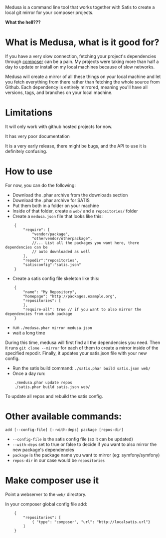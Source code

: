 Medusa is a command line tool that works together with Satis to create a local
git mirror for your composer projects.

**What the hell???**

# What is Medusa, what is it good for?

If you have a very slow connection, fetching your project's dependencies through
[composer](http://getcomposer.org) can be a pain. My projects were taking more
than half a day to update or install on my local machines because of slow networks.

Medusa will create a mirror of all these things on your local machine and let you
fetch everything from there rather than fetching the whole source from Github. Each
dependency is entirely mirrored, meaning you'll have all versions, tags, and branches
on your local machine.

# Limitations

It will only work with github hosted projects for now.

It has very poor documentation

It is a very early release, there might be bugs, and the API to use it is
definitely confusing.

# How to use

For now, you can do the following:

* Download the .phar archive from the downloads section
* Download the .phar archive for SATIS
* Put them both in a folder on your machine
* Inside of that folder, create a `web/` and a `repositories/` folder
* Create a `medusa.json` file that looks like this:

```
    {
        "require": [
            "vendor/package",
            "othervendor/otherpackage",
            //... List all the packages you want here, there dependencies can be
            // auto downloaded as well
        ],
        "repodir":"repositories",
        "satisconfig":"satis.json"
    }
```
* Create a satis config file skeleton like this:

```
    {
        "name": "My Repository",
        "homepage": "http://packages.example.org",
        "repositories": [
        ],
        "require-all": true // if you want to also mirror the dependencies from each package
    }
```
* run `./medusa.phar mirror medusa.json`
* wait a long time

During this time, medusa will first find all the dependencies you need. Then it
runs `git clone --mirror` for each of them to create a mirror inside of the
specified repodir. Finally, it updates your satis.json file with your new config.

* Run the satis build command: `./satis.phar build satis.json web/`
* Once a day run:

```
    ./medusa.phar update repos
    ./satis.phar build satis.json web/
```
To update all repos and rebuild the satis config.

# Other available commands:

`add [--config-file] [--with-deps] package [repos-dir]`

* `--config-file` is the satis config file (so it can be updated)
* `--with-deps` set to true or false to decide if you want to also mirror the new
package's dependencies
* `package` is the package name you want to mirror (eg: symfony/symfony)
* `repos-dir` in our case would be `repositories`

# Make composer use it

Point a webserver to the `web/` directory.

In your composer global config file add:

```
    {
        "repositories": [
            { "type": "composer", "url": "http://localsatis.url"}
        ]
    }
```
